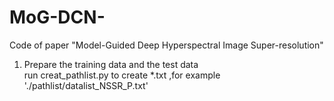 # MoG-DCN-
Code of paper "Model-Guided Deep Hyperspectral Image Super-resolution"  

1. Prepare the training data and the test data  
   run creat_pathlist.py to create *.txt ,for example './pathlist/datalist_NSSR_P.txt'
